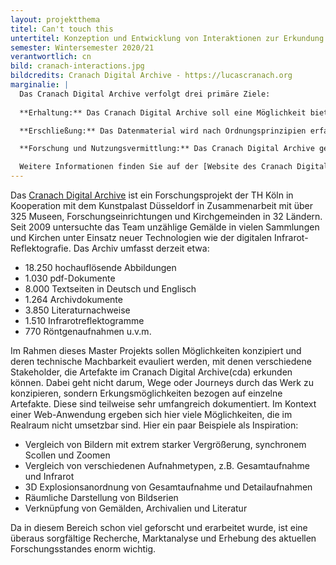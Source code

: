 ```yaml
---
layout: projektthema
titel: Can't touch this
untertitel: Konzeption und Entwicklung von Interaktionen zur Erkundung verschiedener digitalisierter Werke von Lucas Cranach.
semester: Wintersemester 2020/21
verantwortlich: cn
bild: cranach-interactions.jpg
bildcredits: Cranach Digital Archive - https://lucascranach.org
marginalie: | 
  Das Cranach Digital Archive verfolgt drei primäre Ziele:
  
  **Erhaltung:** Das Cranach Digital Archive soll eine Möglichkeit bieten, Dokumentationen aus Museen und privaten Sammlungen wie z.B. Berichte, Korrespondenzen, Röntgenaufnahmen, Farbdias und digitale Fotos langfristig zu speichern und die Nutzbarkeit zu erhalten. Gerade in kleineren Museen und privaten Sammlungen ist dieses Material in Gefahr, verloren zu gehen.

  **Erschließung:** Das Datenmaterial wird nach Ordnungsprinzipien erfasst, systematisiert und kommentiert. Das Cranach Digital Archive führt Informationen verschiedenster Institutionen in einer Internetressource zusammen und stellt sie der Öffentlichkeit zur Verfügung.

  **Forschung und Nutzungsvermittlung:** Das Cranach Digital Archive gewährleistet den Zugang zu historischen Dokumentationen und abgeschlossenen Forschungsarbeiten und es befördert die interdisziplinäre Forschung und Lehre. Die Mitarbeiter des Projektes sind aktiv in die Forschung und die Generierung von neuem Dokumentationsmaterial wie dendrochronologischen Analysen und digitalen IR-Aufnahmen involviert.

  Weitere Informationen finden Sie auf der [Website des Cranach Digital Archive](https://lucascranach.org/index.php/das-projekt).
---
```


Das [Cranach Digital Archive](https://lucascranach.org) ist ein Forschungsprojekt der TH Köln in Kooperation mit dem Kunstpalast Düsseldorf in Zusammenarbeit mit über 325 Museen, Forschungseinrichtungen und Kirchgemeinden in 32 Ländern. Seit 2009 untersuchte das Team unzählige Gemälde in vielen Sammlungen und Kirchen unter Einsatz neuer Technologien wie der digitalen Infrarot-Reflektografie. Das Archiv umfasst derzeit etwa:

- 18.250 hochauflösende Abbildungen
- 1.030 pdf-Dokumente
- 8.000 Textseiten in Deutsch und Englisch
- 1.264 Archivdokumente
- 3.850 Literaturnachweise
- 1.510 Infrarotreflektogramme
- 770 Röntgenaufnahmen u.v.m.

Im Rahmen dieses Master Projekts sollen Möglichkeiten konzipiert und deren technische Machbarkeit evauliert werden, mit denen verschiedene Stakeholder, die Artefakte im Cranach Digital Archive(cda) erkunden können. Dabei geht nicht darum, Wege oder Journeys durch das Werk zu konzipieren, sondern Erkungsmöglichkeiten bezogen auf einzelne Artefakte. Diese sind teilweise sehr umfangreich dokumentiert. Im Kontext einer Web-Anwendung ergeben sich hier viele Möglichkeiten, die im Realraum nicht umsetzbar sind. Hier ein paar Beispiele als Inspiration:
- Vergleich von Bildern mit extrem starker Vergrößerung, synchronem Scollen und Zoomen
- Vergleich von verschiedenen Aufnahmetypen, z.B. Gesamtaufnahme und Infrarot
- 3D Explosionsanordnung von Gesamtaufnahme und Detailaufnahmen
- Räumliche Darstellung von Bildserien
- Verknüpfung von Gemälden, Archivalien und Literatur

Da in diesem Bereich schon viel geforscht und erarbeitet wurde, ist eine überaus sorgfältige Recherche, Marktanalyse und Erhebung des aktuellen Forschungsstandes enorm wichtig.
